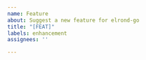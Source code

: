 ```yaml
---
name: Feature
about: Suggest a new feature for elrond-go
title: "[FEAT]"
labels: enhancement
assignees: ''

---
```


<!--
Tell us what newer versions of elrond-go shoud include. Add relevant information about why you need the new feature for and why does the existing feature set is not enough. Also, please explain in detailed steps how the feature should work
-->
